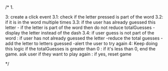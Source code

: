 
/*
1. 


3: create a click event
    3.1: check if the letter pressed is part of the word
    3.2: if it is in the word multiple times
    3.3: if the user has already guessed this letter
        - if the letter is part of the word then do not reduce totalGuesses
        - display the letter instead of the dash
    3.4: if user guess is not part of the word
        : if user has not already guessed the letter
            -reduce the total guesses
            - add the letter to letters guessed
            -alert the user to try again
4: Keep doing this logic if the totalGuesses is greater than 0
    : if it's less than 0, end the game. ask user if they want to play again
    : if yes, reset game

*/